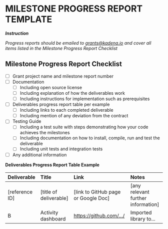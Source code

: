 # MILESTONE PROGRESS REPORT TEMPLATE

***Instruction***

*Progress reports should be emailed to grants@kadena.io and cover all items listed in the Milestone Progress Report Checklist*

## Milestone Progress Report Checklist

- [ ] Grant project name and milestone report number
- [ ] Documentation
  - [ ] Including open source license
  - [ ] Including explanation of how the deliverables work
  - [ ] Including instructions for implementation such as prerequisites
- [ ] Deliverables progress report table per example
  - [ ] Including links to each completed deliverable
  - [ ] Including mention of any deviation from the contract
- [ ] Testing Guide
  - [ ] Including a test suite with steps demonstrating how your code achieves the milestones
  - [ ] Including documentation on how to install, compile, run and test the deliverable
  - [ ] Including unit tests and integration tests
- [ ] Any additional information

**Deliverables Progress Report Table Example**

| Deliverable   | Title       | Link      | Notes    |
| :------------ | :---------- | :---------| :--------|
| [reference ID] | [title of deliverable] | [link to GitHub page or Google Doc] | [any relevant further information] |
| B           | Activity dashboard  | https://github.com/.../  | Imported library to... |
